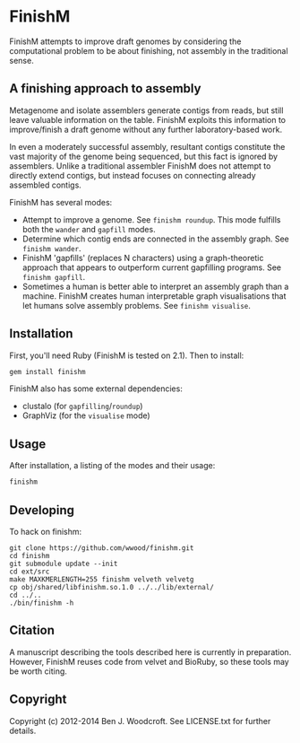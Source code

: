 # FinishM

FinishM attempts to improve draft genomes by considering the computational problem to be about finishing, not assembly in the traditional sense.

## A finishing approach to assembly
Metagenome and isolate assemblers generate contigs from reads, but still leave valuable information on the table. FinishM exploits this information to improve/finish a draft genome without any further laboratory-based work.

In even a moderately successful assembly, resultant contigs constitute the vast majority of the genome being sequenced, but this fact is ignored by assemblers. Unlike a traditional assembler FinishM does not attempt to directly extend contigs, but instead focuses on connecting already assembled contigs.

FinishM has several modes:
* Attempt to improve a genome. See `finishm roundup`. This mode fulfills both the `wander` and `gapfill` modes.
* Determine which contig ends are connected in the assembly graph. See `finishm wander`.
* FinishM 'gapfills' (replaces N characters) using a graph-theoretic approach that appears to outperform current gapfilling programs. See `finishm gapfill`.
* Sometimes a human is better able to interpret an assembly graph than a machine. FinishM creates human interpretable graph visualisations that let humans solve assembly problems. See `finishm visualise`.

## Installation

First, you'll need Ruby (FinishM is tested on 2.1). Then to install:
```sh
gem install finishm
```

FinishM also has some external dependencies:
* clustalo (for `gapfilling`/`roundup`)
* GraphViz (for the `visualise` mode)

## Usage
After installation, a listing of the modes and their usage:
```sh
finishm
```

## Developing
To hack on finishm:
```
git clone https://github.com/wwood/finishm.git
cd finishm
git submodule update --init
cd ext/src
make MAXKMERLENGTH=255 finishm velveth velvetg
cp obj/shared/libfinishm.so.1.0 ../../lib/external/
cd ../..
./bin/finishm -h
```

## Citation

A manuscript describing the tools described here is currently in preparation. However, FinishM reuses code from velvet and BioRuby, so these tools may be worth citing.

## Copyright

Copyright (c) 2012-2014 Ben J. Woodcroft. See LICENSE.txt for
further details.

